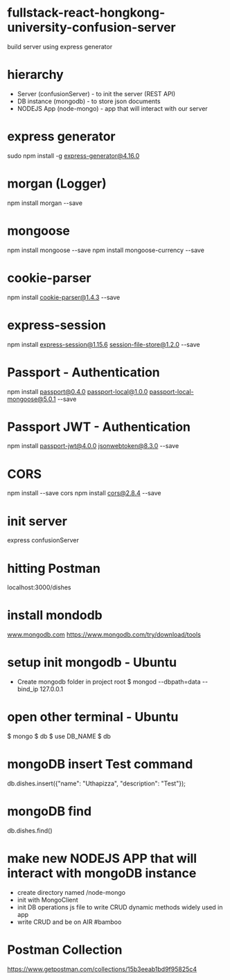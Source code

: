 # fullstack-react-hongkong-university-confusion-server
build server using express generator

# hierarchy
- Server (confusionServer) - to init the server (REST API)
- DB instance (mongodb) - to store json documents
- NODEJS App (node-mongo) - app that will interact with our server

# express generator
sudo npm install -g express-generator@4.16.0

# morgan (Logger)
npm install morgan --save

# mongoose
npm install mongoose --save
npm install mongoose-currency --save

# cookie-parser
npm install cookie-parser@1.4.3 --save

# express-session
npm install express-session@1.15.6 session-file-store@1.2.0 --save

# Passport - Authentication
npm install passport@0.4.0 passport-local@1.0.0 passport-local-mongoose@5.0.1 --save

# Passport JWT - Authentication
npm install passport-jwt@4.0.0 jsonwebtoken@8.3.0 --save

# CORS
npm install --save cors
npm install cors@2.8.4 --save

# init server
express confusionServer

# hitting Postman
localhost:3000/dishes

# install mondodb
www.mongodb.com
https://www.mongodb.com/try/download/tools

# setup init mongodb - Ubuntu
- Create mongodb folder in project root
$ mongod --dbpath=data --bind_ip 127.0.0.1

# open other terminal - Ubuntu
$ mongo
$ db
$ use DB_NAME
$ db

# mongoDB insert Test command
db.dishes.insert({"name": "Uthapizza", "description": "Test"});

# mongoDB find
db.dishes.find()

# make new NODEJS APP that will interact with mongoDB instance
- create directory named /node-mongo
- init with MongoClient
- init DB operations js file to write CRUD dynamic methods widely used in app
- write CRUD and be on AIR #bamboo

# Postman Collection
https://www.getpostman.com/collections/15b3eeab1bd9f95825c4